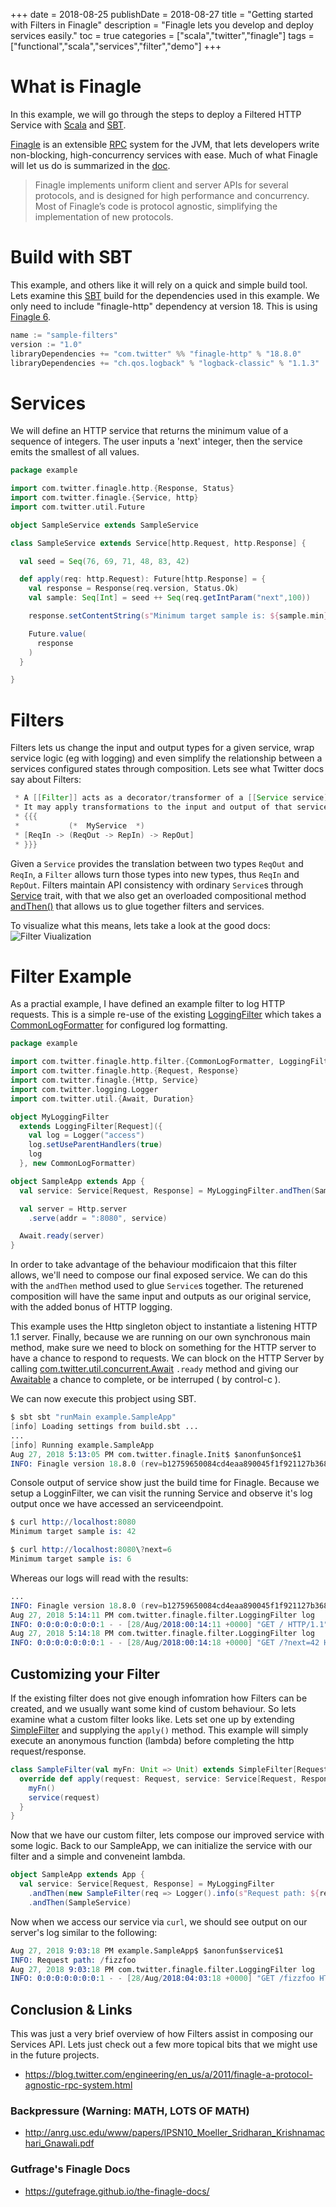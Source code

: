 +++
date = 2018-08-25
publishDate = 2018-08-27
title = "Getting started with Filters in Finagle"
description = "Finagle lets you develop and deploy services easily."
toc = true
categories = ["scala","twitter","finagle"]
tags = ["functional","scala","services","filter","demo"]
+++

# What is Finagle

In this example, we will go through the steps to deploy a Filtered HTTP Service with [Scala](https://www.scala-lang.org/) and [SBT](https://www.scala-sbt.org/).

[Finagle](https://twitter.github.io/finagle/) is an extensible [RPC](https://en.wikipedia.org/wiki/Remote_procedure_call) system for the JVM, that lets developers write non-blocking, high-concurrency services with ease. Much of what Finagle will let us do is summarized in the [doc](https://twitter.github.io/finagle/).

> Finagle implements uniform client and server APIs for several protocols, and is designed for high performance and concurrency. Most of Finagle’s code is protocol agnostic, simplifying the implementation of new protocols.

# Build with SBT

This example, and others like it will rely on a quick and simple build tool. Lets examine this [SBT](https://www.scala-sbt.org/) build for the dependencies used in this example. We only need to include "finagle-http" dependency at version 18. This is using [Finagle 6](https://twitter.github.io/finagle/guide/changelog.html).

```c
name := "sample-filters"
version := "1.0"
libraryDependencies += "com.twitter" %% "finagle-http" % "18.8.0"
libraryDependencies += "ch.qos.logback" % "logback-classic" % "1.1.3"
```

# Services

We will define an HTTP service that returns the minimum value of a sequence of integers. The user inputs a 'next' integer, then the service emits the smallest of all values.  

```scala
package example

import com.twitter.finagle.http.{Response, Status}
import com.twitter.finagle.{Service, http}
import com.twitter.util.Future

object SampleService extends SampleService

class SampleService extends Service[http.Request, http.Response] {

  val seed = Seq(76, 69, 71, 48, 83, 42)

  def apply(req: http.Request): Future[http.Response] = {
    val response = Response(req.version, Status.Ok)
    val sample: Seq[Int] = seed ++ Seq(req.getIntParam("next",100))

    response.setContentString(s"Minimum target sample is: ${sample.min}")

    Future.value(
      response
    )
  }

}
```

# Filters

 Filters lets us change the input and output types for a given service, wrap service logic (eg with logging) and even simplify the relationship between a services configured states through composition. Lets see what Twitter docs say about Filters:

```java
 * A [[Filter]] acts as a decorator/transformer of a [[Service service]].
 * It may apply transformations to the input and output of that service:
 * {{{
 *           (*  MyService  *)
 * [ReqIn -> (ReqOut -> RepIn) -> RepOut]
 * }}}
```

Given a `Service` provides the translation between two types `ReqOut` and `ReqIn`, a `Filter` allows turn those types into new types, thus `ReqIn` and `RepOut`. Filters maintain API consistency with ordinary `Service`s through [Service](https://twitter.github.io/finagle/docs/com/twitter/finagle/Service.html) trait, with that we also get an overloaded compositional method [andThen()](https://twitter.github.io/finagle/docs/com/twitter/finagle/Service.html#close():com.twitter.util.Future[Unit]) that allows us to glue together filters and services.

To visualize what this means, lets take a look at the good docs: ![Filter Viualization](https://twitter.github.io/finagle/guide/_images/filter2.png)

# Filter Example

As a practial example, I have defined an example filter to log HTTP requests.  This is a simple re-use of the existing [LoggingFilter](https://twitter.github.io/finagle/docs/com/twitter/finagle/http/filter/LoggingFilter.html) which takes a [CommonLogFormatter](https://twitter.github.io/finagle/docs/com/twitter/finagle/http/filter/CommonLogFormatter.html) for configured log formatting.

```scala
package example

import com.twitter.finagle.http.filter.{CommonLogFormatter, LoggingFilter}
import com.twitter.finagle.http.{Request, Response}
import com.twitter.finagle.{Http, Service}
import com.twitter.logging.Logger
import com.twitter.util.{Await, Duration}

object MyLoggingFilter
  extends LoggingFilter[Request]({
    val log = Logger("access")
    log.setUseParentHandlers(true)
    log
  }, new CommonLogFormatter)

object SampleApp extends App {
  val service: Service[Request, Response] = MyLoggingFilter.andThen(SampleService)

  val server = Http.server
    .serve(addr = ":8080", service)

  Await.ready(server)
}

```

In order to take advantage of the behaviour modificaion that this filter allows, we'll need to compose our final exposed service. We can do this with the `andThen` method used to glue `Service`s together.  The returened composition will have the same input and outputs as our original service, with the added bonus of HTTP logging.

This example uses the Http singleton object to instantiate a listening HTTP 1.1 server.
Finally, because we are running on our own synchronous main method, make sure we need to block on something for the HTTP server to have a chance to respond to requests. We can block on the HTTP Server by calling [com.twitter.util.concurrent.Await](https://twitter.github.io/util/docs/com/twitter/util/Await$.html) `.ready` method and giving our [Awaitable](https://twitter.github.io/util/docs/com/twitter/util/Awaitable.html) a chance to complete, or be interruped ( by control-c ).

We can now execute this probject using SBT.

```s
$ sbt sbt "runMain example.SampleApp"
[info] Loading settings from build.sbt ...
...
[info] Running example.SampleApp 
Aug 27, 2018 5:13:05 PM com.twitter.finagle.Init$ $anonfun$once$1
INFO: Finagle version 18.8.0 (rev=b12759650084cd4eaa890045f1f921127b368d20) built at ...
```

Console output of service show just the build time for Finagle. Because we setup a LogginFilter, we can visit the running Service and observe it's log output once we have accessed an serviceendpoint.

```s
$ curl http://localhost:8080
Minimum target sample is: 42

$ curl http://localhost:8080\?next=6
Minimum target sample is: 6
```

Whereas our logs will read with the results:

```s
...
INFO: Finagle version 18.8.0 (rev=b12759650084cd4eaa890045f1f921127b368d20) built at 20180806-152739
Aug 27, 2018 5:14:11 PM com.twitter.finagle.filter.LoggingFilter log
INFO: 0:0:0:0:0:0:0:1 - - [28/Aug/2018:00:14:11 +0000] "GET / HTTP/1.1" 200 28 13 "curl/7.54.0"
Aug 27, 2018 5:14:18 PM com.twitter.finagle.filter.LoggingFilter log
INFO: 0:0:0:0:0:0:0:1 - - [28/Aug/2018:00:14:18 +0000] "GET /?next=42 HTTP/1.1" 200 28 3 "curl/7.54.0"\
```

## Customizing your Filter

If the existing filter does not give enough infomration how Filters can be created, and we usually want some kind of custom behaviour. So lets examine what a custom filter looks like. Lets set one up by extending [SimpleFilter](https://twitter.github.io/finagle/docs/com/twitter/finagle/SimpleFilter.html) and supplying the `apply()` method. This example will simply execute an anonymous function (lambda) before completing the http request/response.

```scala
class SampleFilter(val myFn: Unit => Unit) extends SimpleFilter[Request, Response] {
  override def apply(request: Request, service: Service[Request, Response]): Future[Response] = {
    myFn()
    service(request)
  }
}
```

Now that we have our custom filter, lets compose our improved service with some logic. Back to our SampleApp, we can initialize the service with our filter and a simple and conveneint lambda.

```scala
object SampleApp extends App {
  val service: Service[Request, Response] = MyLoggingFilter
    .andThen(new SampleFilter(req => Logger().info(s"Request path: ${req.path}")))
    .andThen(SampleService)

```

Now when we access our service via `curl`, we should see output on our server's log similar to the following:

```s
Aug 27, 2018 9:03:18 PM example.SampleApp$ $anonfun$service$1
INFO: Request path: /fizzfoo
Aug 27, 2018 9:03:18 PM com.twitter.finagle.filter.LoggingFilter log
INFO: 0:0:0:0:0:0:0:1 - - [28/Aug/2018:04:03:18 +0000] "GET /fizzfoo HTTP/1.1" 200 28 19 "curl/7.54.0"

```

## Conclusion & Links

This was just a very brief overview of how Filters assist in composing our Services API. Lets just check out a few more topical bits that we might use in the future projects.

* https://blog.twitter.com/engineering/en_us/a/2011/finagle-a-protocol-agnostic-rpc-system.html

### Backpressure (Warning: MATH, LOTS OF MATH)

* http://anrg.usc.edu/www/papers/IPSN10_Moeller_Sridharan_Krishnamachari_Gnawali.pdf

### Gutfrage's Finagle Docs

* https://gutefrage.github.io/the-finagle-docs/
